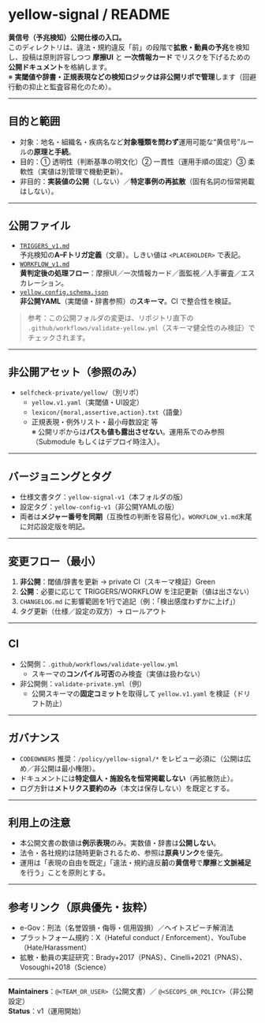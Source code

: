 # yellow-signal / README

**黄信号（予兆検知）公開仕様の入口。**  
このディレクトリは、違法・規約違反「前」の段階で**拡散・動員の予兆**を検知し、投稿は原則許容しつつ **摩擦UI** と **一次情報カード** でリスクを下げるための**公開ドキュメント**を格納します。  
※ **実閾値や辞書・正規表現などの検知ロジックは非公開リポで管理**します（回避行動の抑止と監査容易化のため）。

---

## 目的と範囲
- 対象：地名・組織名・疾病名など**対象種類を問わず**運用可能な“黄信号”ルールの**原理と手続**。
- 目的：① 透明性（判断基準の明文化）② 一貫性（運用手順の固定）③ 柔軟性（実値は別管理で機動更新）。
- 非目的：**実装値の公開**（しない）／**特定事例の再拡散**（固有名詞の恒常掲載はしない）。

---

## 公開ファイル
- [`TRIGGERS_v1.md`](./TRIGGERS_v1.md)  
  予兆検知の**A–Fトリガ定義**（文章）。しきい値は `<PLACEHOLDER>` で表記。
- [`WORKFLOW_v1.md`](./WORKFLOW_v1.md)  
  **黄判定後の処理フロー**：摩擦UI／一次情報カード／面監視／人手審査／エスカレーション。
- [`yellow.config.schema.json`](./yellow.config.schema.json)  
  **非公開YAML**（実閾値・辞書参照）の**スキーマ**。CI で整合性を検証。

> 参考：この公開フォルダの変更は、リポジトリ直下の  
> `.github/workflows/validate-yellow.yml`（スキーマ健全性のみ検証）でチェックされます。

---

## 非公開アセット（参照のみ）
- `selfcheck-private/yellow/`（別リポ）
  - `yellow.v1.yaml`（実閾値・UI設定）
  - `lexicon/{moral,assertive,action}.txt`（語彙）
  - 正規表現・例外リスト・最小母数設定 等  
  ※ 公開リポからは**パスも値も露出させない**。運用系でのみ参照（Submodule もしくはデプロイ時注入）。

---

## バージョニングとタグ
- 仕様文書タグ：`yellow-signal-v1`（本フォルダの版）  
- 設定タグ：`yellow-config-v1`（非公開YAMLの版）  
- 両者は**メジャー番号を同期**（互換性の判断を容易化）。`WORKFLOW_v1.md`末尾に対応設定版を明記。

---

## 変更フロー（最小）
1. **非公開**：閾値/辞書を更新 → private CI（スキーマ検証）Green  
2. **公開**：必要に応じて TRIGGERS/WORKFLOW を注記更新（値は出さない）  
3. `CHANGELOG.md` に影響範囲を1行で追記（例：「検出感度わずかに上げ」）  
4. タグ更新（仕様／設定の双方）→ ロールアウト

---

## CI
- 公開側：`.github/workflows/validate-yellow.yml`  
  - スキーマの**コンパイル可否**のみ検査（実値は扱わない）
- 非公開側：`validate-private.yml`（例）  
  - 公開スキーマの**固定コミット**を取得して `yellow.v1.yaml` を検証（ドリフト防止）

---

## ガバナンス
- `CODEOWNERS` 推奨：`/policy/yellow-signal/*` をレビュー必須に（公開は広め／非公開は最小権限）。
- ドキュメントには**特定個人・施設名を恒常掲載しない**（再拡散防止）。
- ログ方針は**メトリクス要約のみ**（本文は保存しない）を既定とする。

---

## 利用上の注意
- 本公開文書の数値は**例示表現**のみ。実数値・辞書は**公開しない**。  
- 法令・各社規約は随時更新されるため、参照は**原典リンク**を優先。  
- 運用は「表現の自由を既定」「違法・規約違反**前**の**黄信号**で**摩擦**と**文脈補足**を行う」ことを原則とする。

---

## 参考リンク（原典優先・抜粋）
- e-Gov：刑法（名誉毀損・侮辱・信用毀損）／ヘイトスピーチ解消法  
- プラットフォーム規約：X（Hateful conduct / Enforcement）、YouTube（Hate/Harassment）  
- 拡散・動員の実証研究：Brady+2017（PNAS）、Cinelli+2021（PNAS）、Vosoughi+2018（Science）

---

**Maintainers**：`@<TEAM_OR_USER>`（公開文書）／ `@<SECOPS_OR_POLICY>`（非公開設定）  
**Status**：v1（運用開始）
